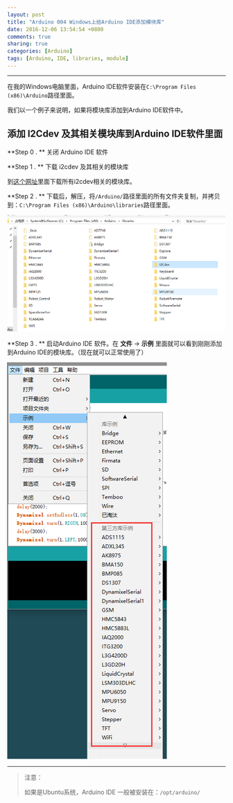 ```yaml
---
layout: post
title: "Arduino 004 Windows上给Arduino IDE添加模块库"
date: 2016-12-06 13:54:54 +0800
comments: true
sharing: true
categories: [Arduino]
tags: [Arduino, IDE, libraries, module]
---
```


----------


在我的Windows电脑里面，Arduino IDE软件安装在`C:\Program Files (x86)\Arduino`路径里面。

我们以一个例子来说明，如果将模块库添加到Arduino IDE软件中。

## 添加 I2Cdev 及其相关模块库到Arduino IDE软件里面

**Step 0 . ** 关闭 Arduino IDE 软件

**Step 1 . ** 下载 i2cdev 及其相关的模块库

到[这个网址](https://github.com/jrowberg/i2cdevlib)里面下载所有i2cdev相关的模块库。

**Step 2 . ** 下载后，解压，将`/Arduino/`路径里面的所有文件夹复制，并拷贝到：`C:\Program Files (x86)\Arduino\libraries`路径里面。

![Alt text](/images/2016-12-6-Arduino-Windows-add-module-libraries/1481001787595.png)

**Step 3 . ** 启动Arduino IDE 软件。在 **文件** -> **示例** 里面就可以看到刚刚添加到Arduino IDE的模块库。（现在就可以正常使用了）

![Alt text](/images/2016-12-6-Arduino-Windows-add-module-libraries/1481001851166.png)


----------

> 注意：
>  
> 如果是Ubuntu系统，Arduino IDE 一般被安装在：`/opt/arduino/`

